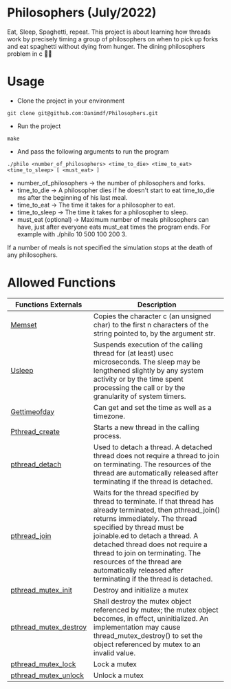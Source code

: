 # Philosophers (July/2022)
Eat, Sleep, Spaghetti, repeat. This project is about learning how threads work by precisely timing a group of philosophers on when to pick up forks and eat spaghetti without dying from hunger. The dining philosophers problem in c :person_white_hair:



        
# Usage

- Clone the project in your environment
~~~shell
git clone git@github.com:Danimdf/Philosophers.git
~~~
- Run the project
~~~shell
make
~~~~
- And pass the following arguments to run the program
~~~shell
./philo <number_of_philosophers> <time_to_die> <time_to_eat> <time_to_sleep> [ <must_eat> ]
~~~

- number_of_philosophers -> the number of philosophers and forks.
- time_to_die -> A philosopher dies if he doesn't start to eat time_to_die ms after the beginning of his last meal.
- time_to_eat -> The time it takes for a philosopher to eat.
- time_to_sleep -> The time it takes for a philosopher to sleep.
- must_eat (optional) -> Maximum number of meals philosophers can have, just after everyone eats must_eat times the program ends. For example with ./philo 10 500 100 200 3.

<p>If a number of meals is not specified the simulation stops at the death of any philosophers.</p>

# Allowed Functions

<table>
 <thead>
        <th>
            Functions Externals
        </th>
        <th>
            Description
        </th>
 </thead>
 <tbody>
        <tr>
            <td><a href="https://www.youtube.com/watch?v=fqCJAVW9NLY">Memset</a></td>
            <td>Copies the character c (an unsigned char) to the first n characters of the string pointed to, by the argument str. </td>
        </tr>
        <tr>
            <td><a href="https://man7.org/linux/man-pages/man3/usleep.3.html">Usleep</a></td>
            <td>Suspends execution of the calling thread for (at least) usec microseconds.  The sleep may be lengthened slightly by any system activity or by the time                 spent processing the call or by the granularity of system timers. </td>
        </tr>
        <tr>
            <td><a href="https://man7.org/linux/man-pages/man2/gettimeofday.2.html">Gettimeofday</a></td>
            <td>Can get and set the time as well as a timezone. </td>
        </tr>
        <tr>
            <td><a href="https://man7.org/linux/man-pages/man3/pthread_create.3.html">Pthread_create</a></td>
            <td>Starts a new thread in the calling process.  </td>
        </tr>
        <tr>
            <td><a href="https://www.geeksforgeeks.org/thread-functions-in-c-c/">pthread_detach</a></td>
            <td>Used to detach a thread. A detached thread does not require a thread to join on terminating. The resources of the thread are automatically released                     after terminating if the thread is detached. </td>
        </tr>
        <tr>
            <td><a href="https://man7.org/linux/man-pages/man3/pthread_join.3.html">pthread_join</a></td>
            <td>Waits for the thread specified by thread to terminate.  If that thread has already terminated, then pthread_join() returns immediately.  The thread                     specified by thread must be joinable.ed to detach a thread. A detached thread does not require a thread to join on terminating. The resources of the                   thread are automatically released after terminating if the thread is detached. </td>
        </tr>
         <tr>
            <td><a href="https://man7.org/linux/man-pages/man3/pthread_mutex_init.3p.html">pthread_mutex_init</a></td>
            <td>Destroy and initialize a mutex </td>
        </tr>
        <tr>
            <td><a href="https://man7.org/linux/man-pages/man3/pthread_mutex_destroy.3p.html">pthread_mutex_destroy</a></td>
            <td>Shall destroy the mutex object referenced by mutex; the mutex object becomes, in effect, uninitialized. An implementation may cause                                     thread_mutex_destroy() to set the object referenced by mutex to an invalid value.</td>
        </tr>
         <tr>
            <td><a href="https://linux.die.net/man/3/pthread_mutex_lock">pthread_mutex_lock</a></td>
            <td>Lock a mutex</td>
        </tr>
        <tr>
            <td><a href="https://linux.die.net/man/3/pthread_mutex_unlock">pthread_mutex_unlock</a></td>
            <td>Unlock a mutex</td>
        </tr>
</tbody>
